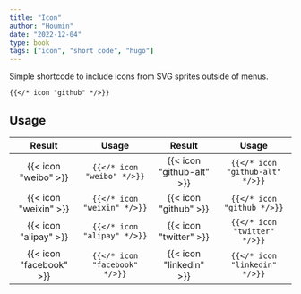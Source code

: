 ```yaml
---
title: "Icon"
author: "Houmin"
date: "2022-12-04"
type: book
tags: ["icon", "short code", "hugo"]
---
```


Simple shortcode to include icons from SVG sprites outside of menus.

<!-- prettier-ignore-start -->
```tpl
{{</* icon "github" */>}}
```
<!-- prettier-ignore-end -->

## Usage

|           Result            |               Usage               |          Result           |               Usage               |
|:---------------------------:|:---------------------------------:|:-------------------------:|:---------------------------------:|
|    {{< icon "weibo" >}}     |    `{{</* icon "weibo" */>}}`     | {{< icon "github-alt" >}} |  `{{</* icon "github-alt" */>}}`  |
|    {{< icon "weixin" >}}    |    `{{</* icon "weixin" */>}}`    |   {{< icon "github" >}}   |    `{{</* icon "github */>}}`     |
|    {{< icon "alipay" >}}    |    `{{</* icon "alipay" */>}}`    |  {{< icon "twitter" >}}   |   `{{</* icon "twitter" */>}}`    |
|   {{< icon "facebook" >}}   |   `{{</* icon "facebook" */>}}`   |  {{< icon "linkedin" >}}  |   `{{</* icon "linkedin" */>}}`   |